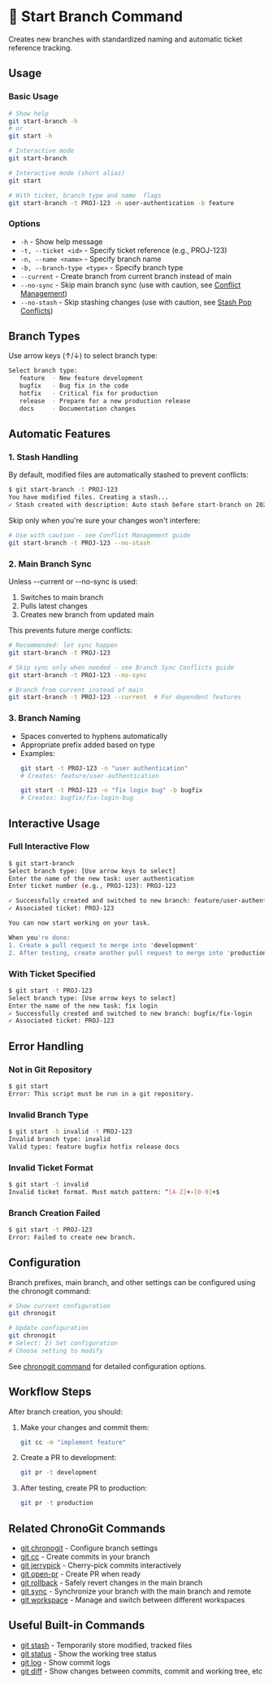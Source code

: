 # 🌿 Start Branch Command

Creates new branches with standardized naming and automatic ticket reference tracking.

## Usage

### Basic Usage

```bash
# Show help
git start-branch -h
# or
git start -h

# Interactive mode
git start-branch

# Interactive mode (short alias)
git start 

# With ticket, branch type and name  flags
git start-branch -t PROJ-123 -n user-authentication -b feature
```

### Options

- `-h` - Show help message
- `-t, --ticket <id>` - Specify ticket reference (e.g., PROJ-123)
- `-n, --name <name>` - Specify branch name
- `-b, --branch-type <type>` - Specify branch type
- `--current` - Create branch from current branch instead of main
- `--no-sync` - Skip main branch sync (use with caution, see [Conflict Management](../workflow/best-practices.md#conflict-management))
- `--no-stash` - Skip stashing changes (use with caution, see [Stash Pop Conflicts](../workflow/best-practices.md#3-stash-pop-conflicts))

## Branch Types

Use arrow keys (↑/↓) to select branch type:
```bash
Select branch type:
   feature  - New feature development
   bugfix   - Bug fix in the code
   hotfix   - Critical fix for production
   release  - Prepare for a new production release
   docs     - Documentation changes
```

## Automatic Features

### 1. Stash Handling
By default, modified files are automatically stashed to prevent conflicts:
```bash
$ git start-branch -t PROJ-123
You have modified files. Creating a stash...
✓ Stash created with description: Auto stash before start-branch on 2024-01-20 10:30:45
```

Skip only when you're sure your changes won't interfere:
```bash
# Use with caution - see Conflict Management guide
git start-branch -t PROJ-123 --no-stash
```

### 2. Main Branch Sync
Unless --current or --no-sync is used:
1. Switches to main branch
2. Pulls latest changes
3. Creates new branch from updated main

This prevents future merge conflicts:
```bash
# Recommended: let sync happen
git start-branch -t PROJ-123

# Skip sync only when needed - see Branch Sync Conflicts guide
git start-branch -t PROJ-123 --no-sync

# Branch from current instead of main
git start-branch -t PROJ-123 --current  # For dependent features
```

### 3. Branch Naming
- Spaces converted to hyphens automatically
- Appropriate prefix added based on type
- Examples:
  ```bash
  git start -t PROJ-123 -n "user authentication"
  # Creates: feature/user-authentication
  
  git start -t PROJ-123 -n "fix login bug" -b bugfix
  # Creates: bugfix/fix-login-bug
  ```

## Interactive Usage

### Full Interactive Flow

```bash
$ git start-branch
Select branch type: [Use arrow keys to select]
Enter the name of the new task: user authentication
Enter ticket number (e.g., PROJ-123): PROJ-123

✓ Successfully created and switched to new branch: feature/user-authentication
✓ Associated ticket: PROJ-123

You can now start working on your task.

When you're done:
1. Create a pull request to merge into 'development'
2. After testing, create another pull request to merge into 'production'
```

### With Ticket Specified

```bash
$ git start -t PROJ-123
Select branch type: [Use arrow keys to select]
Enter the name of the new task: fix login
✓ Successfully created and switched to new branch: bugfix/fix-login
✓ Associated ticket: PROJ-123
```

## Error Handling

### Not in Git Repository
```bash
$ git start
Error: This script must be run in a git repository.
```

### Invalid Branch Type
```bash
$ git start -b invalid -t PROJ-123
Invalid branch type: invalid
Valid types: feature bugfix hotfix release docs
```

### Invalid Ticket Format
```bash
$ git start -t invalid
Invalid ticket format. Must match pattern: ^[A-Z]+-[0-9]+$
```

### Branch Creation Failed
```bash
$ git start -t PROJ-123
Error: Failed to create new branch.
```

## Configuration

Branch prefixes, main branch, and other settings can be configured using the chronogit command:

```bash
# Show current configuration
git chronogit

# Update configuration
git chronogit
# Select: 2) Set configuration
# Choose setting to modify
```

See [chronogit command](chronogit.md) for detailed configuration options.

## Workflow Steps

After branch creation, you should:

1. Make your changes and commit them:
   ```bash
   git cc -m "implement feature"
   ```

2. Create a PR to development:
   ```bash
   git pr -t development
   ```

3. After testing, create PR to production:
   ```bash
   git pr -t production
   ```

## Related ChronoGit Commands

- [git chronogit](chronogit.md) - Configure branch settings
- [git cc](conventional-commit.md) - Create commits in your branch
- [git jerrypick](jerrypick.md) - Cherry-pick commits interactively
- [git open-pr](open-pr.md) - Create PR when ready
- [git rollback](rollback.md) - Safely revert changes in the main branch
- [git sync](sync.md) - Synchronize your branch with the main branch and remote
- [git workspace](workspace.md) - Manage and switch between different workspaces

## Useful Built-in Commands

- [git stash](https://git-scm.com/docs/git-stash) - Temporarily store modified, tracked files
- [git status](https://git-scm.com/docs/git-status) - Show the working tree status
- [git log](https://git-scm.com/docs/git-log) - Show commit logs
- [git diff](https://git-scm.com/docs/git-diff) - Show changes between commits, commit and working tree, etc
